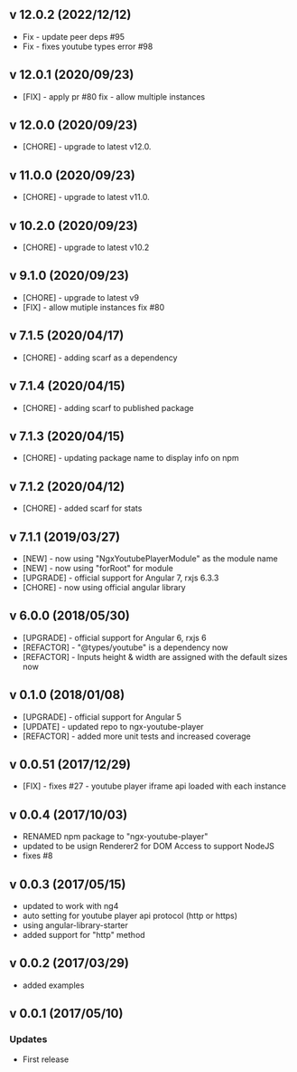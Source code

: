 ## v 12.0.2 (2022/12/12)
- Fix - update peer deps #95
- Fix - fixes youtube types error #98
## v 12.0.1 (2020/09/23)

- [FIX] - apply pr #80 fix - allow multiple instances

## v 12.0.0 (2020/09/23)

- [CHORE] - upgrade to latest v12.0.

## v 11.0.0 (2020/09/23)

- [CHORE] - upgrade to latest v11.0.

## v 10.2.0 (2020/09/23)

- [CHORE] - upgrade to latest v10.2

## v 9.1.0 (2020/09/23)

- [CHORE] - upgrade to latest v9
- [FIX] - allow mutiple instances fix #80

## v 7.1.5 (2020/04/17)

- [CHORE] - adding scarf as a dependency

## v 7.1.4 (2020/04/15)

- [CHORE] - adding scarf to published package

## v 7.1.3 (2020/04/15)

- [CHORE] - updating package name to display info on npm

## v 7.1.2 (2020/04/12)

- [CHORE] - added scarf for stats

## v 7.1.1 (2019/03/27)

- [NEW] - now using "NgxYoutubePlayerModule" as the module name
- [NEW] - now using "forRoot" for module
- [UPGRADE] - official support for Angular 7, rxjs 6.3.3
- [CHORE] - now using official angular library

## v 6.0.0 (2018/05/30)

- [UPGRADE] - official support for Angular 6, rxjs 6
- [REFACTOR] - "@types/youtube" is a dependency now
- [REFACTOR] - Inputs height & width are assigned with the default sizes now

## v 0.1.0 (2018/01/08)

- [UPGRADE] - official support for Angular 5
- [UPDATE] - updated repo to ngx-youtube-player
- [REFACTOR] - added more unit tests and increased coverage

## v 0.0.51 (2017/12/29)

- [FIX] - fixes #27 - youtube player iframe api loaded with each instance

## v 0.0.4 (2017/10/03)

- RENAMED npm package to "ngx-youtube-player"
- updated to be usign Renderer2 for DOM Access to support NodeJS
- fixes #8

## v 0.0.3 (2017/05/15)

- updated to work with ng4
- auto setting for youtube player api protocol (http or https)
- using angular-library-starter
- added support for "http" method

## v 0.0.2 (2017/03/29)

- added examples

## v 0.0.1 (2017/05/10)

### Updates

- First release
